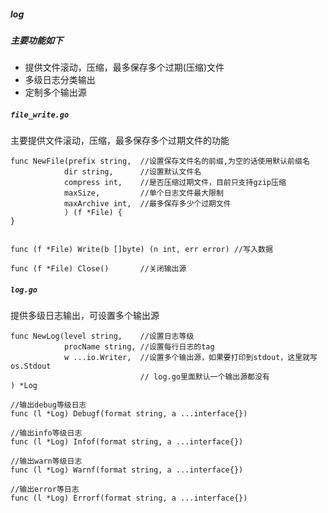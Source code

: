 ##### log

##### 主要功能如下
* 提供文件滚动，压缩，最多保存多个过期(压缩)文件
* 多级日志分类输出
* 定制多个输出源


##### `file_write.go`
主要提供文件滚动，压缩，最多保存多个过期文件的功能
``` golang
func NewFile(prefix string,  //设置保存文件名的前缀,为空的话使用默认前缀名
            dir string,      //设置默认文件名
            compress int,    //是否压缩过期文件，目前只支持gzip压缩
            maxSize,         //单个日志文件最大限制
            maxArchive int,  //最多保存多少个过期文件
            ) (f *File) {
}


func (f *File) Write(b []byte) (n int, err error) //写入数据

func (f *File) Close()       //关闭输出源
```

##### `log.go`
提供多级日志输出，可设置多个输出源
``` golang
func NewLog(level string,    //设置日志等级
            procName string, //设置每行日志的tag
            w ...io.Writer,  //设置多个输出源，如果要打印到stdout，这里就写os.Stdout
                             // log.go里面默认一个输出源都没有
) *Log

//输出debug等级日志
func (l *Log) Debugf(format string, a ...interface{}) 

//输出info等级日志
func (l *Log) Infof(format string, a ...interface{}) 

//输出warn等级日志
func (l *Log) Warnf(format string, a ...interface{})

//输出error等日志
func (l *Log) Errorf(format string, a ...interface{}) 
```
